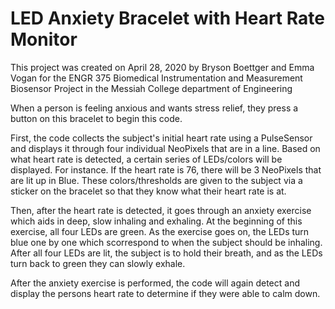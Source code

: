 # LED Anxiety Bracelet with Heart Rate Monitor

This project was created on April 28, 2020 by Bryson Boettger and Emma Vogan for the 
ENGR 375 Biomedical Instrumentation and Measurement Biosensor Project in the Messiah College department of Engineering
    
When a person is feeling anxious and wants stress relief, they press a button on this bracelet to begin this code.
    
First, the code collects the subject's initial heart rate using a PulseSensor and displays it through four individual NeoPixels that are in  a line.
Based on what heart rate is detected, a certain series of LEDs/colors will be displayed. For instance. If the heart rate is 76, there will be 3 NeoPixels that are lit up in Blue. These colors/thresholds are given to the subject via a sticker on the bracelet so that they know what their heart rate is at. 
   
Then, after the heart rate is detected, it goes through an anxiety exercise which aids in deep, slow inhaling and exhaling. At the beginning of this exercise, all four LEDs are green. As the exercise goes on, the LEDs turn blue one by one which scorrespond to when the subject should be inhaling. After all four LEDs are lit, the subject is to hold their breath, and as the LEDs turn back to green they can slowly exhale.
 
After the anxiety exercise is performed, the code will again detect and display the persons heart rate to determine if they were able to calm down.
    
    
